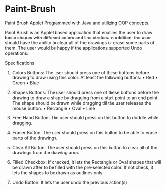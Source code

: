 # Paint-Brush
Paint Brush Applet Programmed with Java and utilizing OOP concepts. 

Paint Brush is an Applet based application that enables the user to draw basic shapes with different
colors and line strokes. In addition, the user should have the ability to clear all of the drawings or erase
some parts of them. The user would be happy if the applications supported Undo operations.

Specifications
1. Colors Buttons: The user should press one of these buttons before drawing to draw using this
color.
At least the following buttons:
• Red
• Green
• Blue

2. Shapes Buttons: The user should press one of these buttons before the drawing to draw a
shape by dragging from a start point to an end point. The shape should be drawn while
dragging till the user releases the mouse button.
• Rectangle
• Oval
• Line

3. Free Hand Button: The user should press on this button to doddle while dragging.
   
4. Eraser Button: The user should press on this button to be able to erase parts of the drawings.
   
5. Clear All Button: The user should press on this button to clear all of the drawings from the
drawing area.

6. Filled Checkbox: If checked, it lets the Rectangle or Oval shapes that will be drawn after to be
filled with the pre-selected color. If not check, it lets the shapes to be drawn as outlines only.

8. Undo Button: It lets the user undo the previous action(s)
